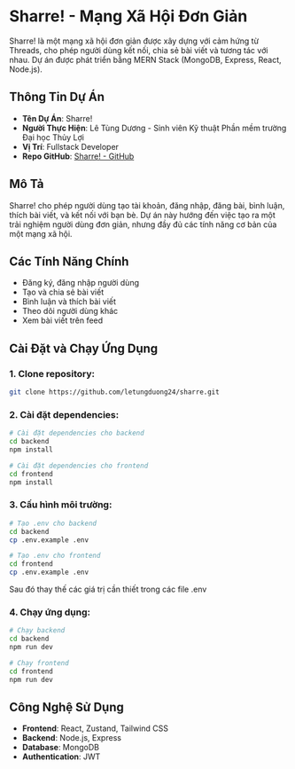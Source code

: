 # Sharre! - Mạng Xã Hội Đơn Giản

Sharre! là một mạng xã hội đơn giản được xây dựng với cảm hứng từ Threads, cho phép người dùng kết nối, chia sẻ bài viết và tương tác với nhau. Dự án được phát triển bằng MERN Stack (MongoDB, Express, React, Node.js).

## Thông Tin Dự Án
- **Tên Dự Án**: Sharre!
- **Người Thực Hiện**: Lê Tùng Dương - Sinh viên Kỹ thuật Phần mềm trường Đại học Thủy Lợi
- **Vị Trí**: Fullstack Developer
- **Repo GitHub**: [Sharre! - GitHub](https://github.com/letungduong24/sharre)

## Mô Tả
Sharre! cho phép người dùng tạo tài khoản, đăng nhập, đăng bài, bình luận, thích bài viết, và kết nối với bạn bè. Dự án này hướng đến việc tạo ra một trải nghiệm người dùng đơn giản, nhưng đầy đủ các tính năng cơ bản của một mạng xã hội.

## Các Tính Năng Chính
- Đăng ký, đăng nhập người dùng
- Tạo và chia sẻ bài viết
- Bình luận và thích bài viết
- Theo dõi người dùng khác
- Xem bài viết trên feed

## Cài Đặt và Chạy Ứng Dụng

### 1. Clone repository:
```bash
git clone https://github.com/letungduong24/sharre.git
```

### 2. Cài đặt dependencies:
```bash
# Cài đặt dependencies cho backend
cd backend
npm install

# Cài đặt dependencies cho frontend
cd frontend
npm install
```

### 3. Cấu hình môi trường:
```bash
# Tạo .env cho backend
cd backend
cp .env.example .env

# Tạo .env cho frontend
cd frontend
cp .env.example .env
```
Sau đó thay thế các giá trị cần thiết trong các file .env

### 4. Chạy ứng dụng:
```bash
# Chạy backend
cd backend
npm run dev

# Chạy frontend
cd frontend
npm run dev
```

## Công Nghệ Sử Dụng
- **Frontend**: React, Zustand, Tailwind CSS
- **Backend**: Node.js, Express
- **Database**: MongoDB
- **Authentication**: JWT

